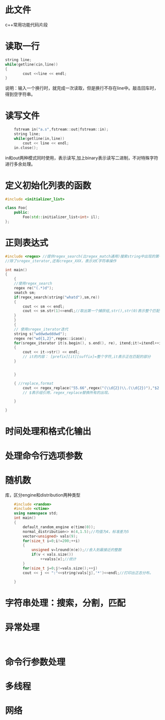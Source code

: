 # 此文件
c++常用功能代码片段

# 读取一行
```c++
string line;
while(getline(cin,line))
{
        cout <<line << endl;
}
```
说明：输入一个换行时，就完成一次读取，但是换行不存在line中。敲击回车时，得到空字符串。

# 读写文件
```c++
    fstream in("a.s",fstream::out|fstream::in);
    string line;
    while(getline(in,line))
        cout << line << endl;
    in.close();
```
in和out两种模式同时使用，表示读写,加上binary表示读写二进制，不对特殊字符进行多余处理。
# 定义初始化列表的函数
```c++
#include <initializer_list>

class Foo{
    public:
        Foo(std::initializer_list<int> il);
};
```

# 正则表达式

```c++
#include <regex> //提供regex_search(比regex_match通用)搜索string中出现的第一个正则模式,sregex_iterator用于搜索出现的每一个
//除了sregex_iterator,还有cregex_XXX，表示对C字符串操作

int main()
{
    {
    //使用regex_search
    regex re("(.*)d");
    smatch sm;
    if(regex_search(string("whatd"),sm,re))
    {
        cout << sm << endl;
        cout << sm.str(1)<<endl;//取出第一个捕获组,str(),str(0)表示整个匹配
    }
    }
    {
    // 使用sregex_iterator迭代
    string s("wddwdwdddwd");
    regex re("wd{1,2}",regex::icase);
    for(sregex_iterator it(s.begin(), s.end(), re), itend;it!=itendl++it)
    {
        cout << it->str() << endl;
        // it的内容： [prefix][it][suffix]=整个字符,it表示正在匹配的部分
    }


    }

    { //replace,format
        cout << regex_replace("55.66",regex("(\\d{2})\\.(\\d{2})"),"$2.$1") << endl;
        // $表示组引用，regex_replace替换所有的出现。

    }

}

```
# 时间处理和格式化输出


# 处理命令行选项参数

# 随机数
<random>库，区分engine和distribution两种类型
```c++
    #include <random>
    #include <ctime>
    using namespace std;
    int main()
    {
        default_random_engine e(time(0));
        normal_distribution<> n(4,1.5);//均值为4，标准差为5
        vector<unsigned> vals(9);
        for(size_t i=0;i!=200;++i)
        {
            unsigned v=lround(n(e));//舍入到最接近的整数
            if(v < vals.size())
                ++valss[v];//统计
        }
        for(size_t j=0;j!=vals.size();++j)
        cout << j << ":"<<string(vals[j],'*')<<endl;//打印出正态分布。

    }
```


# 字符串处理：搜索，分割，匹配

# 异常处理
```c++
    

```
# 命令行参数处理

# 多线程

# 网络